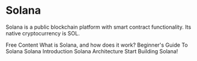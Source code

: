 # Solana

Solana is a public blockchain platform with smart contract functionality. Its native cryptocurrency is SOL.

<ResourceGroupTitle>Free Content</ResourceGroupTitle>
<BadgeLink colorScheme='yellow' badgeText='Read' href='https://cointelegraph.com/news/what-is-solana-and-how-does-it-work'>What is Solana, and how does it work?</BadgeLink>
<BadgeLink colorScheme='yellow' badgeText='Read' href='https://solana.com/news/getting-started-with-solana-development'>Beginner's Guide To Solana</BadgeLink>
<BadgeLink colorScheme='yellow' badgeText='Read' href='https://docs.solana.com/introduction'>Solana Introduction</BadgeLink>
<BadgeLink colorScheme='yellow' badgeText='Read' href='https://docs.solana.com/cluster/overview'>Solana Architecture</BadgeLink>
<BadgeLink colorScheme='yellow' badgeText='Read' href='https://beta.solpg.io/?utm_source=solana.com'>Start Building Solana!</BadgeLink>
